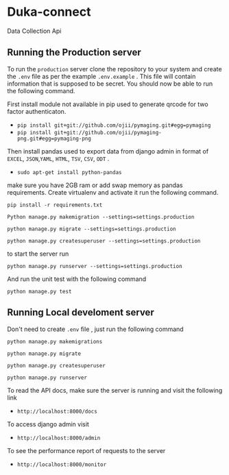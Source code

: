 # Duka-connect
Data Collection Api

## Running the Production server

To run the `production` server clone the repository to your system and create the `.env` file as per the example `.env.example` . This file will contain information that is supposed to be secret. You should now be able to run the following command.

First install module not available in pip used to generate qrcode for two factor authenticaton.

* ``` pip install git+git://github.com/ojii/pymaging.git#egg=pymaging ```
* ```pip install git+git://github.com/ojii/pymaging-png.git#egg=pymaging-png```

Then install pandas used to export data from django admin in format of `EXCEL`, `JSON`,`YAML`, `HTML`, `TSV`, `CSV`, `ODT` .

* ``` sudo apt-get install python-pandas ```

make sure you have 2GB ram or add swap memory as pandas requirements.
Create virtualenv and activate it run the following command.

```pip install -r requirements.txt```

```Python manage.py makemigration --settings=settings.production```

```python manage.py migrate --settings=settings.production```

```python manage.py createsuperuser --settings=settings.production```

to start the server run

```python manage.py runserver --settings=settings.production```

And run the unit test with the following command

```python manage.py test```

## Running Local develoment server

Don\'t need to create `.env` file , just run the following command

```python manage.py makemigrations```

```python manage.py migrate```

```python manage.py createsuperuser```

```python manage.py runserver```


To read the API docs, make sure the server is running and visit the following link
* `http://localhost:8000/docs`

To access django admin visit
* `http://localhost:8000/admin`

To see the performance report of requests to the server
* `http://localhost:8000/monitor`